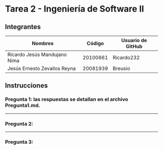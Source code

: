 # Tarea 2 - Ingeniería de Software II
## Integrantes

| Nombres  | Código | Usuario de GitHub |
| ------------- | ------------- | ------------- |
| Ricardo Jesús Mandujano Nima  | 20100661  | Ricardo232 |
| Jesús Ernesto Zevallos Reyna  | 20081939  | Breusio |

## Instrucciones

### Pregunta 1: las respuestas se detallan en el archivo Pregunta1.md.

***

### Pregunta 2:

***

### Pregunta 3:

